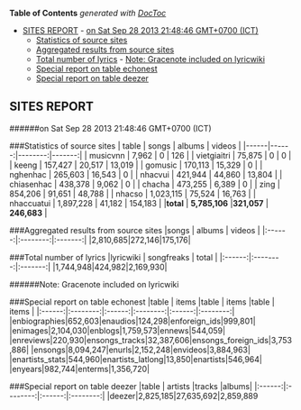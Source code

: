 **Table of Contents**  *generated with [DocToc](http://doctoc.herokuapp.com/)*

- [SITES REPORT](#sites-report)
				- [on Sat Sep 28 2013 21:48:46 GMT+0700 (ICT)](#on-sat-sep-28-2013-214846-gmt+0700-ict)
	- [Statistics of source sites](#statistics-of-source-sites)
	- [Aggregated results from source sites](#aggregated-results-from-source-sites)
	- [Total number of lyrics](#total-number-of-lyrics)
				- [Note: Gracenote included on lyricwiki](#note-gracenote-included-on-lyricwiki)
	- [Special report on table echonest](#special-report-on-table-echonest)
	- [Special report on table deezer](#special-report-on-table-deezer)

## SITES REPORT

######on Sat Sep 28 2013 21:48:46 GMT+0700 (ICT)

###Statistics of source sites
| table | songs | albums | videos |
|------|------:|--------:|-------:|
| musicvnn | 7,962 | 0 |  126 | 
| vietgiaitri | 75,875 | 0 |  0 | 
| keeng | 157,427 | 20,517 |  13,019 | 
| gomusic | 170,113 | 15,329 |  0 | 
| nghenhac | 265,603 | 16,543 |  0 | 
| nhacvui | 421,944 | 44,860 |  13,804 | 
| chiasenhac | 438,378 | 9,062 |  0 | 
| chacha | 473,255 | 6,389 |  0 | 
| zing | 854,206 | 91,651 |  48,788 | 
| nhacso | 1,023,115 | 75,524 |  16,763 | 
| nhaccuatui | 1,897,228 | 41,182 |  154,183 | 
|**total** | **5,785,106** |**321,057** | **246,683** |


###Aggregated results from source sites
|songs | albums | videos |
|:------:|:--------:|:-------:|
|2,810,685|272,146|175,176|


###Total number of lyrics
|lyricwiki | songfreaks | total |
|:------:|:--------:|:-------:|
|1,744,948|424,982|2,169,930|

######Note: Gracenote included on lyricwiki


###Special report on table echonest
|table | items |table | items |table | items |
|:------:|:--------:|:------:|:--------:|:------:|:--------:|
|enbiographies|652,603|enaudios|124,298|enforeign_ids|999,801|
|enimages|2,104,030|enblogs|1,759,573|ennews|544,059|
|enreviews|220,930|ensongs_tracks|32,387,606|ensongs_foreign_ids|3,753,886|
|ensongs|8,094,247|enurls|2,152,248|envideos|3,884,963|
|enartists_stats|544,960|enartists_latlong|13,850|enartists|546,964|
|enyears|982,744|enterms|1,356,720|


###Special report on table deezer
|table | artists |tracks |albums|
|:------:|:--------:|:------:|:--------:|
|deezer|2,825,185|27,635,692|2,859,889

